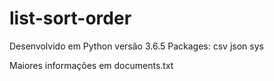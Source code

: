 # list-sort-order

Desenvolvido em Python versão 3.6.5
Packages:
csv
json
sys

Maiores informações em documents.txt
